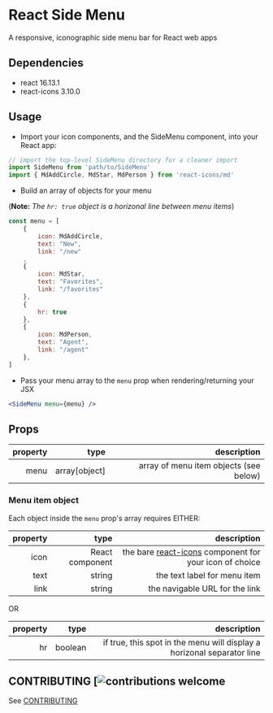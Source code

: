 # React Side Menu

A responsive, iconographic side menu bar for React web apps

## Dependencies

* react 16.13.1
* react-icons 3.10.0

## Usage

* Import your icon components, and the SideMenu component, into your React app:

```javascript
// import the top-level SideMenu directory for a cleaner import
import SideMenu from 'path/to/SideMenu'
import { MdAddCircle, MdStar, MdPerson } from 'react-icons/md'
```

* Build an array of objects for your menu

(**Note:** *The ```hr: true``` object is a horizonal line between menu items*)

```javascript
const menu = [
    {
        icon: MdAddCircle,
        text: "New",
        link: "/new"
    ,
    {
        icon: MdStar,
        text: "Favorites",
        link: "/favorites"
    },
    {
        hr: true
    },
    {
        icon: MdPerson,
        text: "Agent",
        link: "/agent"
    },
]
```

* Pass your menu array to the ```menu``` prop when rendering/returning your JSX

```jsx
<SideMenu menu={menu} />
```

## Props

| property   |      type      |  description |
|------------:|-------------:|------:|
| menu | array[object]  | array of menu item objects (see below) |

### Menu item object

Each object inside the ```menu``` prop's array requires EITHER:

| property   |      type      |  description |
|------------:|-------------:|------:|
| icon | React component  | the bare [react-icons](https://react-icons.github.io/) component for your icon of choice |
| text | string  | the text label for menu item |
| link | string  | the navigable URL for the link |

OR

| property   |      type      |  description |
|------------:|-------------:|------:|
| hr | boolean  | if true, this spot in the menu will display a horizonal separator line |

## CONTRIBUTING [![contributions welcome](https://github.com/wilsocr88/react-side-menu/blob/master/CONTRIBUTING)

See [CONTRIBUTING](https://github.com/wilsocr88/react-side-menu/blob/master/CONTRIBUTING)
